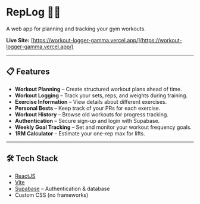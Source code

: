 # RepLog 🏋️‍♂️

A web app for planning and tracking your gym workouts.

**Live Site:** [https://workout-logger-gamma.vercel.app/](https://workout-logger-gamma.vercel.app/)

---

## 📋 Features

- **Workout Planning** – Create structured workout plans ahead of time.
- **Workout Logging** – Track your sets, reps, and weights during training.
- **Exercise Information** – View details about different exercises.
- **Personal Bests** – Keep track of your PRs for each exercise.
- **Workout History** – Browse old workouts for progress tracking.
- **Authentication** – Secure sign-up and login with Supabase.
- **Weekly Goal Tracking** – Set and monitor your workout frequency goals.
- **1RM Calculator** – Estimate your one-rep max for lifts.

---

## 🛠 Tech Stack

- [ReactJS](https://react.dev/)
- [Vite](https://vitejs.dev/)
- [Supabase](https://supabase.com/) – Authentication & database
- Custom CSS (no frameworks)